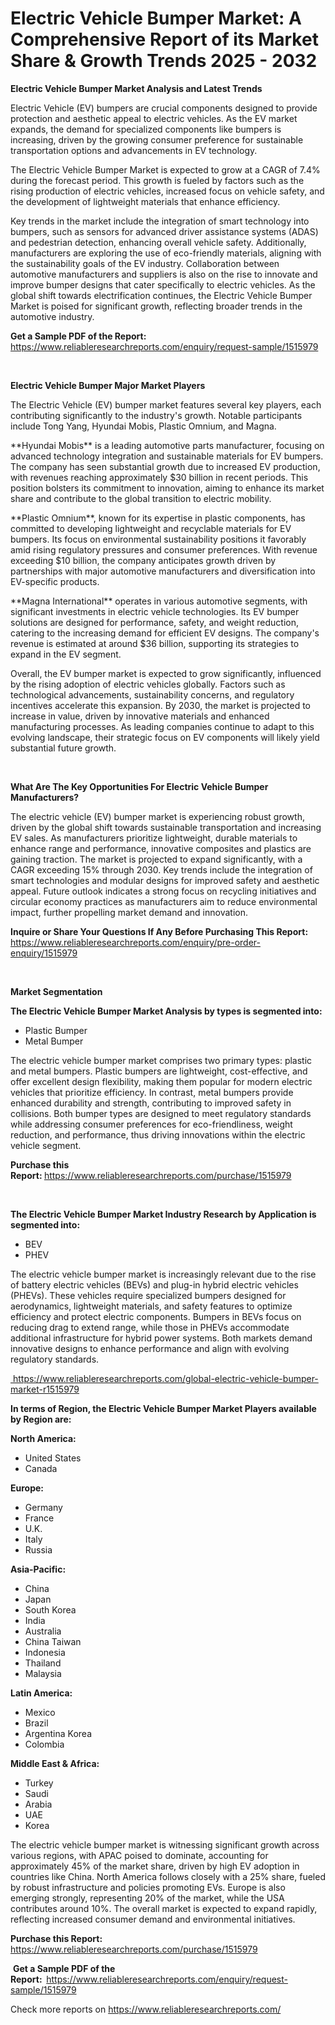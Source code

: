 <p><h1>Electric Vehicle Bumper Market: A Comprehensive Report of its Market Share & Growth Trends 2025 - 2032</h1></p><p><strong>Electric Vehicle Bumper Market Analysis and Latest Trends</strong></p>
<p><p>Electric Vehicle (EV) bumpers are crucial components designed to provide protection and aesthetic appeal to electric vehicles. As the EV market expands, the demand for specialized components like bumpers is increasing, driven by the growing consumer preference for sustainable transportation options and advancements in EV technology. </p><p>The Electric Vehicle Bumper Market is expected to grow at a CAGR of 7.4% during the forecast period. This growth is fueled by factors such as the rising production of electric vehicles, increased focus on vehicle safety, and the development of lightweight materials that enhance efficiency. </p><p>Key trends in the market include the integration of smart technology into bumpers, such as sensors for advanced driver assistance systems (ADAS) and pedestrian detection, enhancing overall vehicle safety. Additionally, manufacturers are exploring the use of eco-friendly materials, aligning with the sustainability goals of the EV industry. Collaboration between automotive manufacturers and suppliers is also on the rise to innovate and improve bumper designs that cater specifically to electric vehicles. As the global shift towards electrification continues, the Electric Vehicle Bumper Market is poised for significant growth, reflecting broader trends in the automotive industry.</p></p>
<p><strong>Get a Sample PDF of the Report:&nbsp;</strong> <a href="https://www.reliableresearchreports.com/enquiry/request-sample/1515979?utm_campaign=48&utm_medium=2&utm_source=Github&utm_content=ia&utm_term=18012025&utm_id=electric-vehicle-bumper">https://www.reliableresearchreports.com/enquiry/request-sample/1515979</a></p>
<p>&nbsp;</p>
<p><strong>Electric Vehicle Bumper Major Market Players</strong></p>
<p><p>The Electric Vehicle (EV) bumper market features several key players, each contributing significantly to the industry's growth. Notable participants include Tong Yang, Hyundai Mobis, Plastic Omnium, and Magna. </p><p>**Hyundai Mobis** is a leading automotive parts manufacturer, focusing on advanced technology integration and sustainable materials for EV bumpers. The company has seen substantial growth due to increased EV production, with revenues reaching approximately $30 billion in recent periods. This position bolsters its commitment to innovation, aiming to enhance its market share and contribute to the global transition to electric mobility.</p><p>**Plastic Omnium**, known for its expertise in plastic components, has committed to developing lightweight and recyclable materials for EV bumpers. Its focus on environmental sustainability positions it favorably amid rising regulatory pressures and consumer preferences. With revenue exceeding $10 billion, the company anticipates growth driven by partnerships with major automotive manufacturers and diversification into EV-specific products.</p><p>**Magna International** operates in various automotive segments, with significant investments in electric vehicle technologies. Its EV bumper solutions are designed for performance, safety, and weight reduction, catering to the increasing demand for efficient EV designs. The company's revenue is estimated at around $36 billion, supporting its strategies to expand in the EV segment.</p><p>Overall, the EV bumper market is expected to grow significantly, influenced by the rising adoption of electric vehicles globally. Factors such as technological advancements, sustainability concerns, and regulatory incentives accelerate this expansion. By 2030, the market is projected to increase in value, driven by innovative materials and enhanced manufacturing processes. As leading companies continue to adapt to this evolving landscape, their strategic focus on EV components will likely yield substantial future growth.</p></p>
<p>&nbsp;</p>
<p><strong>What Are The Key Opportunities For Electric Vehicle Bumper Manufacturers?</strong></p>
<p><p>The electric vehicle (EV) bumper market is experiencing robust growth, driven by the global shift towards sustainable transportation and increasing EV sales. As manufacturers prioritize lightweight, durable materials to enhance range and performance, innovative composites and plastics are gaining traction. The market is projected to expand significantly, with a CAGR exceeding 15% through 2030. Key trends include the integration of smart technologies and modular designs for improved safety and aesthetic appeal. Future outlook indicates a strong focus on recycling initiatives and circular economy practices as manufacturers aim to reduce environmental impact, further propelling market demand and innovation.</p></p>
<p><strong>Inquire or Share Your Questions If Any Before Purchasing This Report:</strong> <a href="https://www.reliableresearchreports.com/enquiry/pre-order-enquiry/1515979?utm_campaign=48&utm_medium=2&utm_source=Github&utm_content=ia&utm_term=18012025&utm_id=electric-vehicle-bumper">https://www.reliableresearchreports.com/enquiry/pre-order-enquiry/1515979</a></p>
<p>&nbsp;</p>
<p><strong>Market Segmentation</strong></p>
<p><strong>The Electric Vehicle Bumper Market Analysis by types is segmented into:</strong></p>
<p><ul><li>Plastic Bumper</li><li>Metal Bumper</li></ul></p>
<p><p>The electric vehicle bumper market comprises two primary types: plastic and metal bumpers. Plastic bumpers are lightweight, cost-effective, and offer excellent design flexibility, making them popular for modern electric vehicles that prioritize efficiency. In contrast, metal bumpers provide enhanced durability and strength, contributing to improved safety in collisions. Both bumper types are designed to meet regulatory standards while addressing consumer preferences for eco-friendliness, weight reduction, and performance, thus driving innovations within the electric vehicle segment.</p></p>
<p><strong>Purchase this Report:&nbsp;</strong><a href="https://www.reliableresearchreports.com/purchase/1515979?utm_campaign=48&utm_medium=2&utm_source=Github&utm_content=ia&utm_term=18012025&utm_id=electric-vehicle-bumper">https://www.reliableresearchreports.com/purchase/1515979</a></p>
<p>&nbsp;</p>
<p><strong>The Electric Vehicle Bumper Market Industry Research by Application is segmented into:</strong></p>
<p><ul><li>BEV</li><li>PHEV</li></ul></p>
<p><p>The electric vehicle bumper market is increasingly relevant due to the rise of battery electric vehicles (BEVs) and plug-in hybrid electric vehicles (PHEVs). These vehicles require specialized bumpers designed for aerodynamics, lightweight materials, and safety features to optimize efficiency and protect electric components. Bumpers in BEVs focus on reducing drag to extend range, while those in PHEVs accommodate additional infrastructure for hybrid power systems. Both markets demand innovative designs to enhance performance and align with evolving regulatory standards.</p></p>
<p><a href="https://www.reliableresearchreports.com/global-electric-vehicle-bumper-market-r1515979?utm_campaign=48&utm_medium=2&utm_source=Github&utm_content=ia&utm_term=18012025&utm_id=electric-vehicle-bumper">&nbsp;https://www.reliableresearchreports.com/global-electric-vehicle-bumper-market-r1515979</a></p>
<p><strong>In terms of Region, the Electric Vehicle Bumper Market Players available by Region are:</strong></p>
<p>
    <p> <strong> North America: </strong>
        <ul>
            <li>United States</li>
            <li>Canada</li>
        </ul>
        </p> 
    <p> <strong> Europe: </strong>
        <ul>
            <li>Germany</li>
            <li>France</li>
            <li>U.K.</li>
            <li>Italy</li>
            <li>Russia</li>
        </ul>
        </p> 
    <p> <strong> Asia-Pacific: </strong>
        <ul>
            <li>China</li>
            <li>Japan</li>
            <li>South Korea</li>
            <li>India</li>
            <li>Australia</li>
            <li>China Taiwan</li>
            <li>Indonesia</li>
            <li>Thailand</li>
            <li>Malaysia</li>
        </ul>
        </p> 
    <p> <strong> Latin America: </strong>
        <ul>
            <li>Mexico</li>
            <li>Brazil</li>
            <li>Argentina Korea</li>
            <li>Colombia</li>
        </ul>
        </p> 
    <p> <strong> Middle East & Africa: </strong>
        <ul>
            <li>Turkey</li>
            <li>Saudi</li>
            <li>Arabia</li>
            <li>UAE</li>
            <li>Korea</li>
        </ul>
    </p>
    </p>
<p><p>The electric vehicle bumper market is witnessing significant growth across various regions, with APAC poised to dominate, accounting for approximately 45% of the market share, driven by high EV adoption in countries like China. North America follows closely with a 25% share, fueled by robust infrastructure and policies promoting EVs. Europe is also emerging strongly, representing 20% of the market, while the USA contributes around 10%. The overall market is expected to expand rapidly, reflecting increased consumer demand and environmental initiatives.</p></p>
<p><strong>Purchase this Report: </strong><a href="https://www.reliableresearchreports.com/purchase/1515979?utm_campaign=48&utm_medium=2&utm_source=Github&utm_content=ia&utm_term=18012025&utm_id=electric-vehicle-bumper">https://www.reliableresearchreports.com/purchase/1515979</a></p>
<p>&nbsp;<strong>Get a Sample PDF of the Report:&nbsp;&nbsp;</strong><a href="https://www.reliableresearchreports.com/enquiry/request-sample/1515979?utm_campaign=48&utm_medium=2&utm_source=Github&utm_content=ia&utm_term=18012025&utm_id=electric-vehicle-bumper">https://www.reliableresearchreports.com/enquiry/request-sample/1515979</a></p>
<p><strong></strong></p>
<p>Check more reports on <a href="https://www.reliableresearchreports.com/?utm_campaign=48&utm_medium=2&utm_source=Github&utm_content=ia&utm_term=18012025&utm_id=electric-vehicle-bumper">https://www.reliableresearchreports.com/</a></p>